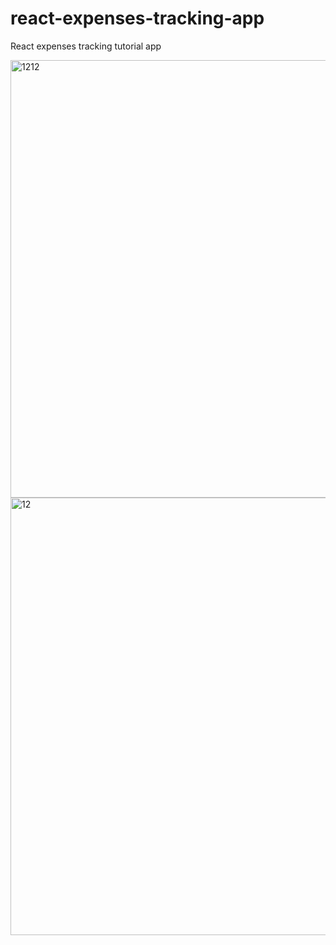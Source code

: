 # react-expenses-tracking-app
React expenses tracking tutorial app

<img height="700" alt="1212" src="https://github.com/user-attachments/assets/5a3351f6-da83-4a51-9746-e751b95c6a34" />
<img height="700" alt="12" src="https://github.com/user-attachments/assets/07b3ce06-ed67-406a-83c0-8751f0edd6b4" />
